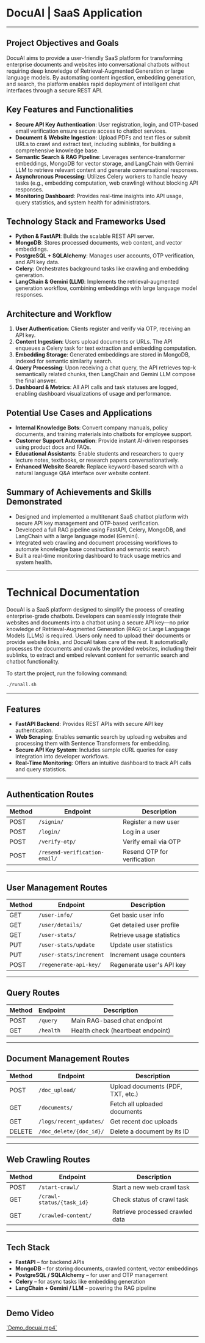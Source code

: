 # DocuAI | SaaS Application

---

## Project Objectives and Goals

DocuAI aims to provide a user-friendly SaaS platform for transforming enterprise documents and websites into conversational chatbots without requiring deep knowledge of Retrieval-Augmented Generation or large language models. By automating content ingestion, embedding generation, and search, the platform enables rapid deployment of intelligent chat interfaces through a secure REST API.

## Key Features and Functionalities

- **Secure API Key Authentication**: User registration, login, and OTP-based email verification ensure secure access to chatbot services.
- **Document & Website Ingestion**: Upload PDFs and text files or submit URLs to crawl and extract text, including sublinks, for building a comprehensive knowledge base.
- **Semantic Search & RAG Pipeline**: Leverages sentence-transformer embeddings, MongoDB for vector storage, and LangChain with Gemini LLM to retrieve relevant content and generate conversational responses.
- **Asynchronous Processing**: Utilizes Celery workers to handle heavy tasks (e.g., embedding computation, web crawling) without blocking API responses.
- **Monitoring Dashboard**: Provides real-time insights into API usage, query statistics, and system health for administrators.

## Technology Stack and Frameworks Used

- **Python & FastAPI**: Builds the scalable REST API server.
- **MongoDB**: Stores processed documents, web content, and vector embeddings.
- **PostgreSQL + SQLAlchemy**: Manages user accounts, OTP verification, and API key data.
- **Celery**: Orchestrates background tasks like crawling and embedding generation.
- **LangChain & Gemini (LLM)**: Implements the retrieval-augmented generation workflow, combining embeddings with large language model responses.

## Architecture and Workflow

1. **User Authentication**: Clients register and verify via OTP, receiving an API key.
2. **Content Ingestion**: Users upload documents or URLs. The API enqueues a Celery task for text extraction and embedding computation.
3. **Embedding Storage**: Generated embeddings are stored in MongoDB, indexed for semantic similarity search.
4. **Query Processing**: Upon receiving a chat query, the API retrieves top-k semantically related chunks, then LangChain and Gemini LLM compose the final answer.
5. **Dashboard & Metrics**: All API calls and task statuses are logged, enabling dashboard visualizations of usage and performance.

## Potential Use Cases and Applications

- **Internal Knowledge Bots**: Convert company manuals, policy documents, and training materials into chatbots for employee support.
- **Customer Support Automation**: Provide instant AI-driven responses using product docs and FAQs.
- **Educational Assistants**: Enable students and researchers to query lecture notes, textbooks, or research papers conversationatively.
- **Enhanced Website Search**: Replace keyword-based search with a natural language Q&A interface over website content.

## Summary of Achievements and Skills Demonstrated

- Designed and implemented a multitenant SaaS chatbot platform with secure API key management and OTP-based verification.
- Developed a full RAG pipeline using FastAPI, Celery, MongoDB, and LangChain with a large language model (Gemini).
- Integrated web crawling and document processing workflows to automate knowledge base construction and semantic search.
- Built a real-time monitoring dashboard to track usage metrics and system health.

---

# Technical Documentation

DocuAI is a SaaS platform designed to simplify the process of creating enterprise-grade chatbots. Developers can seamlessly integrate their websites and documents into a chatbot using a secure API key—no prior knowledge of Retrieval-Augmented Generation (RAG) or Large Language Models (LLMs) is required.
Users only need to upload their documents or provide website links, and DocuAI takes care of the rest. It automatically processes the documents and crawls the provided websites, including their sublinks, to extract and embed relevant content for semantic search and chatbot functionality.

To start the project, run the following command:

```bash
./runall.sh
```

---

## Features

- **FastAPI Backend**: Provides REST APIs with secure API key authentication.
- **Web Scraping**: Enables semantic search by uploading websites and processing them with Sentence Transformers for embedding.
- **Secure API Key System**: Includes sample cURL queries for easy integration into developer workflows.
- **Real-Time Monitoring**: Offers an intuitive dashboard to track API calls and query statistics.

---

## Authentication Routes

| Method | Endpoint                     | Description               |
| ------ | ----------------------------- | ------------------------- |
| POST   | `/signin/`                    | Register a new user       |
| POST   | `/login/`                     | Log in a user             |
| POST   | `/verify-otp/`                | Verify email via OTP      |
| POST   | `/resend-verification-email/` | Resend OTP for verification |

---

## User Management Routes

| Method | Endpoint               | Description                |
| ------ | ----------------------- | -------------------------- |
| GET    | `/user-info/`           | Get basic user info        |
| GET    | `/user/details/`        | Get detailed user profile  |
| GET    | `/user-stats/`          | Retrieve usage statistics  |
| PUT    | `/user-stats/update`    | Update user statistics     |
| PUT    | `/user-stats/increment` | Increment usage counters   |
| POST   | `/regenerate-api-key/`  | Regenerate user's API key  |

---

## Query Routes

| Method | Endpoint   | Description                 |
| ------ | ---------- | --------------------------- |
| POST   | `/query`   | Main RAG-based chat endpoint |
| GET    | `/health`  | Health check (heartbeat endpoint) |

---

## Document Management Routes

| Method | Endpoint                | Description                         |
| ------ | ------------------------ | ----------------------------------- |
| POST   | `/doc_upload/`          | Upload documents (PDF, TXT, etc.)   |
| GET    | `/documents/`           | Fetch all uploaded documents        |
| GET    | `/logs/recent_updates/` | Get recent doc uploads             |
| DELETE | `/doc_delete/{doc_id}/` | Delete a document by its ID        |

---

## Web Crawling Routes

| Method | Endpoint                   | Description                        |
| ------ | --------------------------- | ---------------------------------- |
| POST   | `/start-crawl/`            | Start a new web crawl task         |
| GET    | `/crawl-status/{task_id}`  | Check status of crawl task         |
| GET    | `/crawled-content/`        | Retrieve processed crawled data    |

---

## Tech Stack

- **FastAPI** – for backend APIs
- **MongoDB** – for storing documents, crawled content, vector embeddings
- **PostgreSQL / SQLAlchemy** – for user and OTP management
- **Celery** – for async tasks like embedding generation
- **LangChain + Gemini / LLM** – powering the RAG pipeline

---

## Demo Video

[\`Demo_docuai.mp4\`](https://github.com/user-attachments/assets/88d3c040-3970-4cae-b274-6648e9018667)


---
